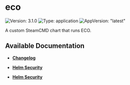 # eco

![Version: 3.1.0](https://img.shields.io/badge/Version-3.1.0-informational?style=flat-square) ![Type: application](https://img.shields.io/badge/Type-application-informational?style=flat-square) ![AppVersion: "latest"](https://img.shields.io/badge/AppVersion-"latest"-informational?style=flat-square)

A custom SteamCMD chart that runs ECO.

## Available Documentation

- [**Changelog**](CHANGELOG)

- [**Helm Security**](container-security)

- [**Helm Security**](helm-security)

